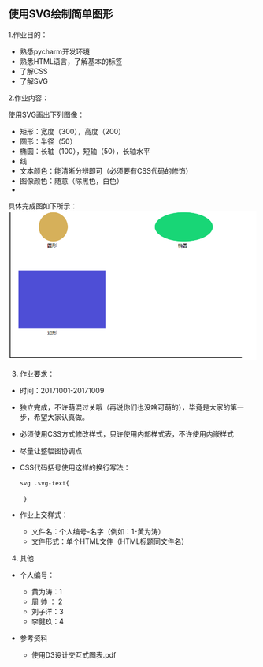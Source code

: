

## 使用SVG绘制简单图形

1.作业目的：
 - 熟悉pycharm开发环境
 - 熟悉HTML语言，了解基本的标签
 -  了解CSS
 - 了解SVG

2.作业内容：

使用SVG画出下列图像：

- 矩形：宽度（300），高度（200）
- 圆形：半径（50）
- 椭圆：长轴（100），短轴（50），长轴水平
- 线
- 文本颜色：能清晰分辨即可（必须要有CSS代码的修饰）
- 图像颜色：随意（除黑色，白色）
-

具体完成图如下所示：
![完成图][1]

3. 作业要求：
- 时间：20171001-20171009
- 独立完成，不许萌混过关哦（再说你们也没啥可萌的），毕竟是大家的第一步，希望大家认真做。


- 必须使用CSS方式修改样式，只许使用内部样式表，不许使用内嵌样式
- 尽量让整幅图协调点
- CSS代码括号使用这样的换行写法：
	``` 
	svg .svg-text{

	 }
	```  
	
- 作业上交样式：
	- 文件名：个人编号-名字（例如：1-黄为涛）
	- 文件形式：单个HTML文件（HTML标题同文件名）
4. 其他

  - 个人编号：
	- 黄为涛：1
	- 周   帅      ： 2
	- 刘子洋：3
	- 李健玖：4

- 参考资料
	- 使用D3设计交互式图表.pdf


  [1]: ../00-pic/0-1.jpg